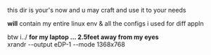 this dir is  your's now and u may craft and use it to your needs

**will** contain my entire linux env & all the configs i used for diff appln


btw i../
**for my laptop ... 2.5feet away from my eyes** <br>
xrandr --output eDP-1 --mode 1368x768 
